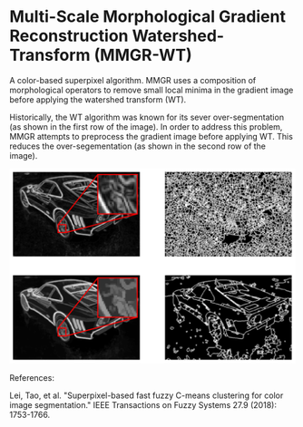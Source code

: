 # Multi-Scale Morphological Gradient Reconstruction Watershed-Transform (MMGR-WT)
A color-based superpixel algorithm. MMGR uses a composition of morphological operators to remove small local minima in the gradient image before applying the watershed transform (WT).

Historically, the WT algorithm was known for its sever over-segmentation (as shown in the first row of the image). In order to address this problem, MMGR attempts to preprocess the gradient image before applying WT. This reduces the over-segementation (as shown in the second row of the image).

<p float="left">
  <img src="/comparison.png" width="600" />
</p>

References:

Lei, Tao, et al. "Superpixel-based fast fuzzy C-means clustering for color image segmentation." IEEE Transactions on Fuzzy Systems 27.9 (2018): 1753-1766.
